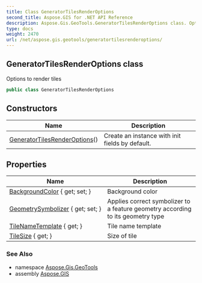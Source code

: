 ```yaml
---
title: Class GeneratorTilesRenderOptions
second_title: Aspose.GIS for .NET API Reference
description: Aspose.Gis.GeoTools.GeneratorTilesRenderOptions class. Options to render tiles
type: docs
weight: 2470
url: /net/aspose.gis.geotools/generatortilesrenderoptions/
---
```

## GeneratorTilesRenderOptions class

Options to render tiles

```csharp
public class GeneratorTilesRenderOptions
```

## Constructors

| Name | Description |
| --- | --- |
| [GeneratorTilesRenderOptions](generatortilesrenderoptions/)() | Create an instance with init fields by default. |

## Properties

| Name | Description |
| --- | --- |
| [BackgroundColor](../../aspose.gis.geotools/generatortilesrenderoptions/backgroundcolor/) { get; set; } | Background color |
| [GeometrySymbolizer](../../aspose.gis.geotools/generatortilesrenderoptions/geometrysymbolizer/) { get; set; } | Applies correct symbolizer to a feature geometry according to its geometry type |
| [TileNameTemplate](../../aspose.gis.geotools/generatortilesrenderoptions/tilenametemplate/) { get; } | Tile name template |
| [TileSize](../../aspose.gis.geotools/generatortilesrenderoptions/tilesize/) { get; } | Size of tile |

### See Also

* namespace [Aspose.Gis.GeoTools](../../aspose.gis.geotools/)
* assembly [Aspose.GIS](../../)


